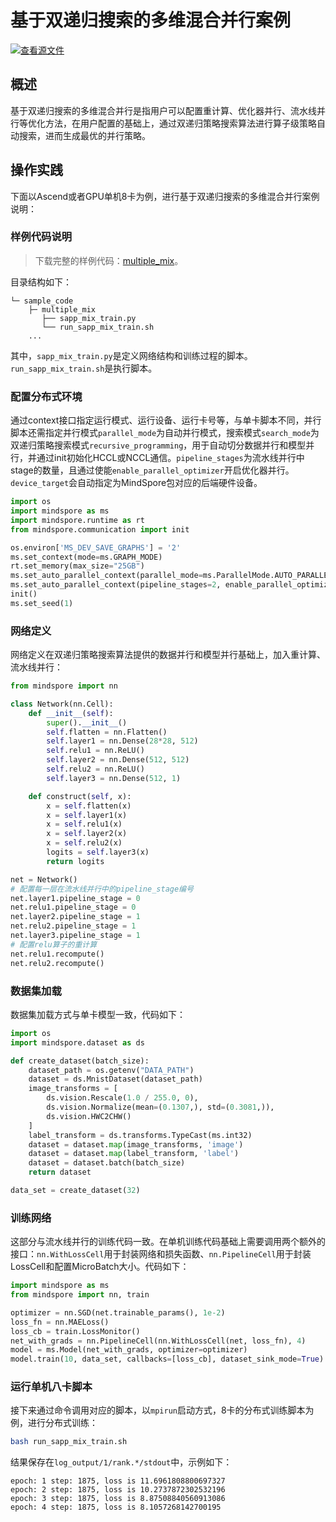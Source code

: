 # 基于双递归搜索的多维混合并行案例

[![查看源文件](https://mindspore-website.obs.cn-north-4.myhuaweicloud.com/website-images/master/resource/_static/logo_source.svg)](https://gitee.com/mindspore/docs/blob/master/docs/mindspore/source_zh_cn/model_train/parallel/multiple_mix.md)

## 概述

基于双递归搜索的多维混合并行是指用户可以配置重计算、优化器并行、流水线并行等优化方法，在用户配置的基础上，通过双递归策略搜索算法进行算子级策略自动搜索，进而生成最优的并行策略。

## 操作实践

下面以Ascend或者GPU单机8卡为例，进行基于双递归搜索的多维混合并行案例说明：

### 样例代码说明

> 下载完整的样例代码：[multiple_mix](https://gitee.com/mindspore/docs/tree/master/docs/sample_code/multiple_mix)。

目录结构如下：

```text
└─ sample_code
    ├─ multiple_mix
       ├── sapp_mix_train.py
       └── run_sapp_mix_train.sh
    ...
```

其中，`sapp_mix_train.py`是定义网络结构和训练过程的脚本。`run_sapp_mix_train.sh`是执行脚本。

### 配置分布式环境

通过context接口指定运行模式、运行设备、运行卡号等，与单卡脚本不同，并行脚本还需指定并行模式`parallel_mode`为自动并行模式，搜索模式`search_mode`为双递归策略搜索模式`recursive_programming`，用于自动切分数据并行和模型并行，并通过init初始化HCCL或NCCL通信。`pipeline_stages`为流水线并行中stage的数量，且通过使能`enable_parallel_optimizer`开启优化器并行。`device_target`会自动指定为MindSpore包对应的后端硬件设备。

```python
import os
import mindspore as ms
import mindspore.runtime as rt
from mindspore.communication import init

os.environ['MS_DEV_SAVE_GRAPHS'] = '2'
ms.set_context(mode=ms.GRAPH_MODE)
rt.set_memory(max_size="25GB")
ms.set_auto_parallel_context(parallel_mode=ms.ParallelMode.AUTO_PARALLEL, search_mode="recursive_programming")
ms.set_auto_parallel_context(pipeline_stages=2, enable_parallel_optimizer=True)
init()
ms.set_seed(1)
```

### 网络定义

网络定义在双递归策略搜索算法提供的数据并行和模型并行基础上，加入重计算、流水线并行：

```python
from mindspore import nn

class Network(nn.Cell):
    def __init__(self):
        super().__init__()
        self.flatten = nn.Flatten()
        self.layer1 = nn.Dense(28*28, 512)
        self.relu1 = nn.ReLU()
        self.layer2 = nn.Dense(512, 512)
        self.relu2 = nn.ReLU()
        self.layer3 = nn.Dense(512, 1)

    def construct(self, x):
        x = self.flatten(x)
        x = self.layer1(x)
        x = self.relu1(x)
        x = self.layer2(x)
        x = self.relu2(x)
        logits = self.layer3(x)
        return logits

net = Network()
# 配置每一层在流水线并行中的pipeline_stage编号
net.layer1.pipeline_stage = 0
net.relu1.pipeline_stage = 0
net.layer2.pipeline_stage = 1
net.relu2.pipeline_stage = 1
net.layer3.pipeline_stage = 1
# 配置relu算子的重计算
net.relu1.recompute()
net.relu2.recompute()
```

### 数据集加载

数据集加载方式与单卡模型一致，代码如下：

```python
import os
import mindspore.dataset as ds

def create_dataset(batch_size):
    dataset_path = os.getenv("DATA_PATH")
    dataset = ds.MnistDataset(dataset_path)
    image_transforms = [
        ds.vision.Rescale(1.0 / 255.0, 0),
        ds.vision.Normalize(mean=(0.1307,), std=(0.3081,)),
        ds.vision.HWC2CHW()
    ]
    label_transform = ds.transforms.TypeCast(ms.int32)
    dataset = dataset.map(image_transforms, 'image')
    dataset = dataset.map(label_transform, 'label')
    dataset = dataset.batch(batch_size)
    return dataset

data_set = create_dataset(32)
```

### 训练网络

这部分与流水线并行的训练代码一致。在单机训练代码基础上需要调用两个额外的接口：`nn.WithLossCell`用于封装网络和损失函数、`nn.PipelineCell`用于封装LossCell和配置MicroBatch大小。代码如下：

```python
import mindspore as ms
from mindspore import nn, train

optimizer = nn.SGD(net.trainable_params(), 1e-2)
loss_fn = nn.MAELoss()
loss_cb = train.LossMonitor()
net_with_grads = nn.PipelineCell(nn.WithLossCell(net, loss_fn), 4)
model = ms.Model(net_with_grads, optimizer=optimizer)
model.train(10, data_set, callbacks=[loss_cb], dataset_sink_mode=True)
```

### 运行单机八卡脚本

接下来通过命令调用对应的脚本，以`mpirun`启动方式，8卡的分布式训练脚本为例，进行分布式训练：

```bash
bash run_sapp_mix_train.sh
```

结果保存在`log_output/1/rank.*/stdout`中，示例如下：

```text
epoch: 1 step: 1875, loss is 11.6961808800697327
epoch: 2 step: 1875, loss is 10.2737872302532196
epoch: 3 step: 1875, loss is 8.87508840560913086
epoch: 4 step: 1875, loss is 8.1057268142700195
```
